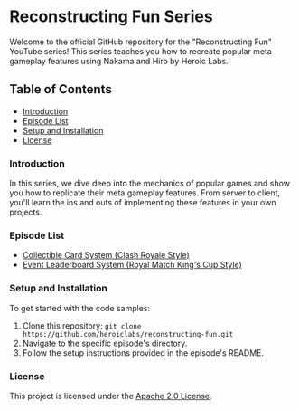 # Reconstructing Fun Series

Welcome to the official GitHub repository for the "Reconstructing Fun" YouTube series! This series teaches you how to recreate popular meta gameplay features using Nakama and Hiro by Heroic Labs.

## Table of Contents

- [Introduction](#introduction)
- [Episode List](#episode-list)
- [Setup and Installation](#setup-and-installation)
- [License](#license)

### Introduction

In this series, we dive deep into the mechanics of popular games and show you how to replicate their meta gameplay features. From server to client, you'll learn the ins and outs of implementing these features in your own projects.

### Episode List

- [Collectible Card System (Clash Royale Style)](collectible-cards/README.md)
- [Event Leaderboard System (Royal Match King's Cup Style)](event-leaderboard/README.md)

### Setup and Installation

To get started with the code samples:

1. Clone this repository: `git clone https://github.com/heroiclabs/reconstructing-fun.git`
2. Navigate to the specific episode's directory.
3. Follow the setup instructions provided in the episode's README.

### License

This project is licensed under the [Apache 2.0 License](LICENSE.md).

